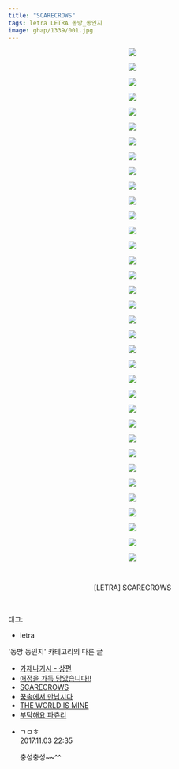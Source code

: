 ```yaml
---
title: "SCARECROWS"
tags: letra LETRA 동방_동인지
image: ghap/1339/001.jpg
---
```

<div class="article">
<p style="text-align: center; clear: none; float: none;"><img src="{{ site.nasurl }}/ghap/1339/001.jpg"/></p>
<p style="text-align: center; clear: none; float: none;"><img src="{{ site.nasurl }}/ghap/1339/002.jpg"/></p>
<p style="text-align: center; clear: none; float: none;"><img src="{{ site.nasurl }}/ghap/1339/003.jpg"/></p>
<p style="text-align: center; clear: none; float: none;"><img src="{{ site.nasurl }}/ghap/1339/004.jpg"/></p>
<p style="text-align: center; clear: none; float: none;"><img src="{{ site.nasurl }}/ghap/1339/005.jpg"/></p>
<p style="text-align: center; clear: none; float: none;"><img src="{{ site.nasurl }}/ghap/1339/006.jpg"/></p>
<p style="text-align: center; clear: none; float: none;"><img src="{{ site.nasurl }}/ghap/1339/007.jpg"/></p>
<p style="text-align: center; clear: none; float: none;"><img src="{{ site.nasurl }}/ghap/1339/008.jpg"/></p>
<p style="text-align: center; clear: none; float: none;"><img src="{{ site.nasurl }}/ghap/1339/009.jpg"/></p>
<p style="text-align: center; clear: none; float: none;"><img src="{{ site.nasurl }}/ghap/1339/010.jpg"/></p>
<p style="text-align: center; clear: none; float: none;"><img src="{{ site.nasurl }}/ghap/1339/011.jpg"/></p>
<p style="text-align: center; clear: none; float: none;"><img src="{{ site.nasurl }}/ghap/1339/012.jpg"/></p>
<p style="text-align: center; clear: none; float: none;"><img src="{{ site.nasurl }}/ghap/1339/013.jpg"/></p>
<p style="text-align: center; clear: none; float: none;"><img src="{{ site.nasurl }}/ghap/1339/014.jpg"/></p>
<p style="text-align: center; clear: none; float: none;"><img src="{{ site.nasurl }}/ghap/1339/015.jpg"/></p>
<p style="text-align: center; clear: none; float: none;"><img src="{{ site.nasurl }}/ghap/1339/016.jpg"/></p>
<p style="text-align: center; clear: none; float: none;"><img src="{{ site.nasurl }}/ghap/1339/017.jpg"/></p>
<p style="text-align: center; clear: none; float: none;"><img src="{{ site.nasurl }}/ghap/1339/018.jpg"/></p>
<p style="text-align: center; clear: none; float: none;"><img src="{{ site.nasurl }}/ghap/1339/019.jpg"/></p>
<p style="text-align: center; clear: none; float: none;"><img src="{{ site.nasurl }}/ghap/1339/020.jpg"/></p>
<p style="text-align: center; clear: none; float: none;"><img src="{{ site.nasurl }}/ghap/1339/021.jpg"/></p>
<p style="text-align: center; clear: none; float: none;"><img src="{{ site.nasurl }}/ghap/1339/022.jpg"/></p>
<p style="text-align: center; clear: none; float: none;"><img src="{{ site.nasurl }}/ghap/1339/023.jpg"/></p>
<p style="text-align: center; clear: none; float: none;"><img src="{{ site.nasurl }}/ghap/1339/024.jpg"/></p>
<p style="text-align: center; clear: none; float: none;"><img src="{{ site.nasurl }}/ghap/1339/025.jpg"/></p>
<p style="text-align: center; clear: none; float: none;"><img src="{{ site.nasurl }}/ghap/1339/026.jpg"/></p>
<p style="text-align: center; clear: none; float: none;"><img src="{{ site.nasurl }}/ghap/1339/027.jpg"/></p>
<p style="text-align: center; clear: none; float: none;"><img src="{{ site.nasurl }}/ghap/1339/028.jpg"/></p>
<p style="text-align: center; clear: none; float: none;"><img src="{{ site.nasurl }}/ghap/1339/029.jpg"/></p>
<p style="text-align: center; clear: none; float: none;"><img src="{{ site.nasurl }}/ghap/1339/030.jpg"/></p>
<p style="text-align: center; clear: none; float: none;"><img src="{{ site.nasurl }}/ghap/1339/031.jpg"/></p>
<p style="text-align: center; clear: none; float: none;"><img src="{{ site.nasurl }}/ghap/1339/032.jpg"/></p>
<p style="text-align: center; clear: none; float: none;"><img src="{{ site.nasurl }}/ghap/1339/033.jpg"/></p>
<p style="text-align: center; clear: none; float: none;"><img src="{{ site.nasurl }}/ghap/1339/034.jpg"/></p>
<p style="text-align: center; clear: none; float: none;"><img src="{{ site.nasurl }}/ghap/1339/035.jpg"/></p>
<p style="text-align: center; clear: none; float: none;"><br/></p>
<p style="text-align: center; clear: none; float: none;">[LETRA] SCARECROWS</p>
<p><br/></p>
</div><div class="tagTrail">
<p>태그: </p>
<ul>
<li>letra</li>
</ul>
</div><div class="another">
<p>'동방 동인지' 카테고리의 다른 글</p>
<ul>
<li><a href="/2016-08-04-ghap_1342">카제나키시 - 상편</a></li>
<li><a href="/2016-08-04-ghap_1341">애정을 가득 담았습니다!!</a></li>
<li><a href="/2016-08-04-ghap_1339">SCARECROWS</a></li>
<li><a href="/2016-08-04-ghap_1338">꿈속에서 만납시다</a></li>
<li><a href="/2016-08-04-ghap_1337">THE WORLD IS MINE</a></li>
<li><a href="/2016-08-03-ghap_1336">부탁해요 파츄리</a></li>
</ul>
</div><div class="cb_module cb_fluid">
<div class="cb_wrt cb_profile">
<div class="comment">
<ul>
<li class="cb_thumb_off" id="comment15122287">
<div class="cb_comment_area">
<div class="cb_info_area">
<div class="cb_section">
<span class="cb_nick_name">ㄱㅁㅎ</span>
</div>
<div class="cb_section">
<span class="cb_date">2017.11.03 22:35 </span>
</div>
</div>
<div class="cb_dsc_comment">
<p class="cb_dsc">
											충성충성~~^^
										</p>
</div>
</div></li>
</ul>
</div>
</div><!-- commentList close -->
</div>
<br/>
<p id="refer"></p>
<br/>
